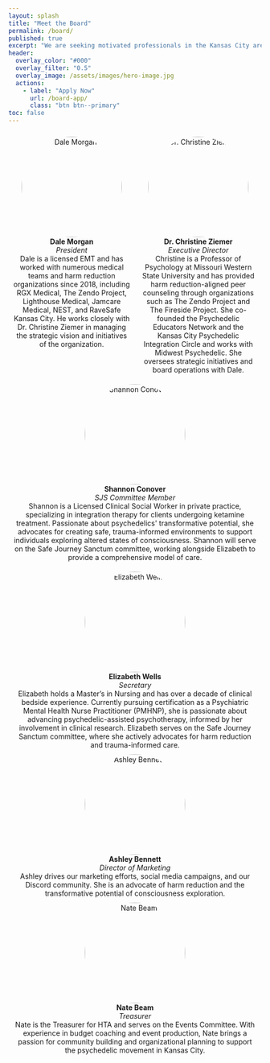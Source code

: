 ```yaml
---
layout: splash
title: "Meet the Board"
permalink: /board/
published: true
excerpt: "We are seeking motivated professionals in the Kansas City area to join our Board of Directors. We especially welcome candidates with expertise in community activism, medicine, psychotherapy, social work, or experience in education."
header:
  overlay_color: "#000"
  overlay_filter: "0.5"
  overlay_image: /assets/images/hero-image.jpg
  actions:
    - label: "Apply Now"
      url: /board-app/
      class: "btn btn--primary"
toc: false
---
```


<div style="display: flex; justify-content: space-between; flex-wrap: wrap;">
  <div style="flex: 1; text-align: center; margin: 10px;">
    <img src="{{ '/assets/images/dale-bio-2.jpeg' | relative_url }}" alt="Dale Morgan" style="width: 200px; height: 200px; object-fit: cover; border-radius: 50%;">
    <div style="text-align: center;">
      <strong>Dale Morgan</strong><br>
      <em>President</em><br>
      Dale is a licensed EMT and has worked with numerous medical teams and harm reduction organizations since 2018, including RGX Medical, The Zendo Project, Lighthouse Medical, Jamcare Medical, NEST, and RaveSafe Kansas City. He works closely with Dr. Christine Ziemer in managing the strategic vision and initiatives of the organization.
    </div>
  </div>
  <div style="flex: 1; text-align: center; margin: 10px;">
    <img src="{{ '/assets/images/christine-bio.jpg' | relative_url }}" alt="Dr. Christine Ziemer" style="width: 200px; height: 200px; object-fit: cover; border-radius: 50%;">
    <div style="text-align: center;">
      <strong>Dr. Christine Ziemer</strong><br>
      <em>Executive Director</em><br>
      Christine is a Professor of Psychology at Missouri Western State University and has provided harm reduction-aligned peer counseling through organizations such as The Zendo Project and The Fireside Project. She co-founded the Psychedelic Educators Network and the Kansas City Psychedelic Integration Circle and works with Midwest Psychedelic. She oversees strategic initiatives and board operations with Dale.
    </div>
  </div>
  <div style="flex: 1; text-align: center; margin: 10px;">
    <img src="{{ '/assets/images/shannon-bio.jpg' | relative_url }}" alt="Shannon Conover" style="width: 200px; height: 200px; object-fit: cover; border-radius: 50%;">
    <div style="text-align: center;">
      <strong>Shannon Conover</strong><br>
      <em>SJS Committee Member</em><br>
      Shannon is a Licensed Clinical Social Worker in private practice, specializing in integration therapy for clients undergoing ketamine treatment. Passionate about psychedelics' transformative potential, she advocates for creating safe, trauma-informed environments to support individuals exploring altered states of consciousness. Shannon will serve on the Safe Journey Sanctum committee, working alongside Elizabeth to provide a comprehensive model of care.
    </div>
  </div>
</div>
    <div style="flex: 1; text-align: center; margin: 10px;">
    <img src="{{ '/assets/images/elizabeth-bio.jpg' | relative_url }}" alt="Elizabeth Wells" style="width: 200px; height: 200px; object-fit: cover; border-radius: 50%;">
    <div style="text-align: center;">
      <strong>Elizabeth Wells</strong><br>
      <em>Secretary</em><br>
      Elizabeth holds a Master’s in Nursing and has over a decade of clinical bedside experience. Currently pursuing certification as a Psychiatric Mental Health Nurse Practitioner (PMHNP), she is passionate about advancing psychedelic-assisted psychotherapy, informed by her involvement in clinical research. Elizabeth serves on the Safe Journey Sanctum committee, where she actively advocates for harm reduction and trauma-informed care.
    </div>
  </div>
</div>
  <div style="flex: 1; text-align: center; margin: 10px;">
    <img src="{{ '/assets/images/ashley-bio.jpg' | relative_url }}" alt="Ashley Bennett" style="width: 200px; height: 200px; object-fit: cover; border-radius: 50%;">
    <div style="text-align: center;">
      <strong>Ashley Bennett</strong><br>
      <em>Director of Marketing</em><br>
      Ashley drives our marketing efforts, social media campaigns, and our Discord community. She is an advocate of harm reduction and the transformative potential of consciousness exploration.
    </div>
  </div>
</div>
  <div style="flex: 1; text-align: center; margin: 10px;">
    <img src="{{ '/assets/images/nate-bio.jpg' | relative_url }}" alt="Nate Beam" style="width: 200px; height: 200px; object-fit: cover; border-radius: 50%;">
    <div style="text-align: center;">
      <strong>Nate Beam</strong><br>
      <em>Treasurer</em><br>
      Nate is the Treasurer for HTA and serves on the Events Committee. With experience in budget coaching and event production, Nate brings a passion for community building and organizational planning to support the psychedelic movement in Kansas City.
    </div>
  </div>
</div>
